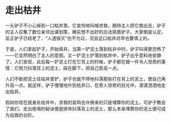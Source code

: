 # 走出枯井

一头驴子不小心掉到一口枯井里。它哀怜地叫喊求救，期待主人把它救出去，驴子的主人召集了数位亲邻出谋划策，确实想不出好的办法搭救驴子。大家倒是认定，反正驴子已经老了，“人道毁灭”也不为过，况且这口枯井迟早也要填上的。 

于是，人们拿起铲子，开始填井。当第一铲泥土落到枯井中时，驴子叫得更恐怖了——它显然明白了主人的意图。又一铲泥土铲落到枯井中，驴子出乎意料地安静了。人们发现，此后每一铲泥土打在它背上的时候，驴子都在做一件令人惊奇的事情：它努力抖落背上的泥土，踩在脚下，把自己垫高一点。 

人们不断把泥土往枯井里铲，驴子也就不停地抖落那些打在背上的泥土，使自己再升高一点。就这样，驴子慢慢地升到枯井口，在旁人惊奇的目光中，潇潇洒洒地走出枯井。 

假如你现在就身处枯井中，求救的哀鸣也许换来的只是埋葬你的泥土。可驴子教会了我们，走出绝境的秘诀便是拼命抖落背上的泥土，那么本来埋葬你的泥土便可成为自救的台阶。
 